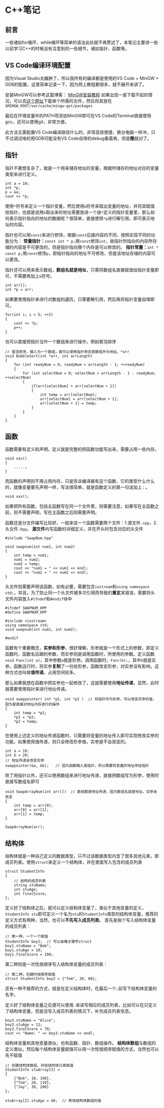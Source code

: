# C++笔记
## 前言
一些诸如for循环、while循环等简单的语法此处就不再赘述了，本笔记主要讲一些以前学习C++的时候没有注意到的一些细节，诸如指针、函数等。
## VS Code编译环境配置
因为Visual Studio太臃肿了，所以我所有的编译都是使用的VS Code + MinGW + GDB的配置，这里简单记录一下，因为网上教程都很多，就不展开来讲了。

安装MinGW可以参考这篇博客：
[MinGW安装教程](https://blog.csdn.net/weixin_43775264/article/details/105711844)
如果出现一直下载不起的情况，可以去[这个网址](https://qa.debian.org/watch/sf.php/mingw)下载单个所需的文件，然后将其放在`$MINGW_ROOT/var/cache/mingw-get/packages`

最后在环境变量中的PATH项添加MinGW即可在VS Code的Terminal直接使用gcc，还可以使用git，非常方便。

此方法无需配置VS Code编译路径什么的，非常高效便捷，换台电脑一样冲，只不过调试啥的用GDB可能没有VS Code自带的debug看着爽，但是**酷**就对了。
## 指针
指针不要想复杂了，就是一个用来储存地址的变量，根据所储存的地址对应的变量类型来进行定义。

```
int a = 10;
int *p;
p = &a;
cout << *p;
```
使用`*`符号来定义一个指针变量，然后使用`&`符号来取出变量的地址，并将其赋值给指针，也就是说用`&`取出来的地址需要放进一个由`*`定义的指针变量里，那么如何表示指针指向的地址的数据呢？很简单，直接使用`*p`进行解引用，即可表示地址的内容。

指针也可以用`const`来进行修饰，根据`const`后接内容的不同，按照实现不同的功能分为：
**常量指针：**`const int * p;`用`const`修饰`int`，故指针所指向的内存所存储的内容是不可更改的，但是指针指向哪个内存是可以修改的。
**指针常量：**`int * const p;`用`const`修饰`p`，即指针指向的地址不可修改，但是该地址存储的内容可以更改。

指针还可以用来表示数组，**数组名就是地址**，只需将数组名直接赋值给指针变量即可，不需要再加上`&`符号。
```
int arr[];
int *p = arr;
```
如果要使用指针来进行对数组的遍历，只需要解引用，然后再将指针变量自增即可。
```
for(int i; i < 5; ++I)
{
    cout << *p;
    p++;
}
```
也可以直接把指针当作一个数组来进行操作，例如冒泡排序
```
// 冒泡排序，输入为一个数组，故可以使用指针来存放数组开头地址，*arr
void BubbleSort(int *arr, int arrLength)
{
    for (int readyNum = 0; readyNum < arrLength - 1; ++readyNum)
    {
        for (int selectNum = 0; selectNum < arrLength - 1 - readyNum; ++selectNum)
        {
            if(arr[selectNum] > arr[selectNum + 1])
            {
                int temp = arr[selectNum];
                arr[selectNum] = arr[selectNum + 1];
                arr[selectNum + 1] = temp;
            }
        }   
    }
}
```

## 函数
函数需要有定义和声明，定义就是完整的把函数功能写出来，需要占用一些内存。
```
void xxx()
{
    .....;
}
```
而函数的声明则不用占用内存，只是告诉编译器有这个函数，它的类型什么什么的，就像变量要先声明一样，写法很简单，就是函数定义的第一句话加上`；`。
```
void xxx();
```
如果把所有函数，包括主函数写在同一个文件里，则需要注意，如果写在主函数之前，则不需要声明，写在主函数之后则需要声明。

函数还是分文件编写比较好，一般来说一个函数需要两个文件：1.源文件`.cpp`，2.头文件`.hpp`。
**源文件**内写函数的详细定义，并在开头时包含对应的头文件
```
#include "SwapNum.hpp"

void swapnum(int num1, int num2)
{
    int temp = num1;
    num1 = num2;
    num2 = temp;
    cout << "num1 = " << num1 << endl;
    cout << "num2 = " << num2 << endl;
}
```
头文件则需要声明该函数，如有必要，需要包含`iostream`和`using namespace std;`，并且，为了防止同一个头文件被多次引用而导致的**重定义**错误，需要将头文件内容放入`#ifndef`和`#endif`块中
```
#ifndef SWAPNUM_HPP
#define SWAPNUM_HPP

#include <iostream>
using namespace std;
void swapnum(int num1, int num2);

#endif
```

函数有个重要概念，**实参和形参**，很好理解，形参就是一个形式上的参数，即定义函数时，函数名后跟的参数，而实参则是调用函数时，所使用的参数。定义函数`void Func(int a)`，其中参数`a`就是形参。调用函数时，`Func(b);`，其中`b`就是实参。函数运行时，将实参**复制**了一份给形参，函数改变形参，对实参没有影响，这种方式也叫做**值传递**，占用空间较多。

那么如果我想在函数中把实参也一起修改了，这就需要使用**地址传递**，显然，此时就需要使用指针来进行地址传递。
```
void swappointer( int *p1, int *p2 )  // 将指针作为形参，可以改变实参的值，因为是直接对地址内存进行的操作
{
    int temp = *p1;
    *p1 = *p2;
    *p2 = temp;
}
```
在使用上述定义的地址传递函数时，只需要将变量的地址传入即可实现修改实参的功能，如果使用值传递，则只会修改形参值，实参是不会改变的。
```
int a = 10;
int b = 20;
// 地址传递会改变实参
swappointer(&a, &b);   // 因为函数输入是指针，所以需要将变量的地址传给指针
```
除了用指针以外，还可以使用数组来进行地址传递，直接把数组写为形参，使用时直接写数组名即可
```
void SwapArrayNum(int arr[])  // 数组都是地址传递，因为数组名就是地址，实参会改变
{
    int temp = arr[0];
    arr[0] = arr[1];
    arr[1] = temp;
}

SwapArrayNum(arr);
```

## 结构体
结构体就是一种自己定义的数据类型，只不过该数据类型内含了很多其他元素，即成员列表。使用`struct`来定义一个结构体，并在里面写入包含的成员列表
```
struct StudentInfo
{
    // 结构的成员列表
    string stuName;
    int stuAge;
    int finalScore;
};
```
定义好了结构体之后，就可以定义结构体变量了，类似于其他变量的定义，`StudentInfo stu`即可定义一个名为`stu`的`StudentInfo`类型的结构体变量，推荐的定义方式有两种，当然，也可以**不先写入成员列表**。
首先是挨个写入结构体变量的成员列表：
```
// 第一种，一个一个赋值
StudentInfo boy1;  // 可以省略关键字struct
boy1.stuName = "Bob";
boy1.stuAge = 10;
boy1.finalScore = 100;
```
第二种则是一次性按顺序写入结构体变量的成员列表：
```
// 第二种，创建时按顺序赋值
struct StudentInfo boy2 = {"Tom", 20, 80};
```
还有一种不推荐的方式，就是在定义结构体时，在最后一个`;`前写下结构体变量的名字。

定义好了结构体变量之后便可以使用`.`来读写相应的成员列表，比如可以在只定义了结构体变量，但是没写入成员列表的情况下，补充成员列表信息。
```
boy3.stuName = "Alice";
boy3.stuAge = 12;
boy3.finalScore = 70;
cout << "Name: " << boy3.stuName << endl;
```

结构体变量和其他变量类似，也有函数、指针、数组操作。
**结构体数组**与数组的定义类似，然后每个结构体变量赋值可以用一次性按顺序赋值的方式，当然也可以先不赋值
```
// 创建结构体数组，并给结构体元素赋值
StudentInfo stuArray[3] = 
{
    {"Bob", 18, 100},
    {"Tom", 20, 110},
    {"Jay", 30, 200}
};

stuArray[2].stuAge = 40;  // 修改结构体数组的值
```









